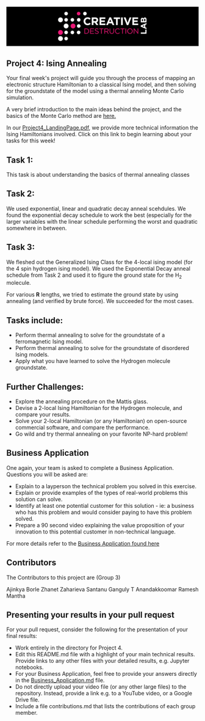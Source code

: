 ![CDL 2020 Cohort Project](../figures/CDL_logo.jpg)
## Project 4: Ising Annealing

Your final week's project will guide you through the process of mapping an electronic structure Hamiltonian to a classical Ising model, and then solving for the groundstate of the model using a thermal anneling Monte Carlo simulation.

A very brief introduction to the main ideas behind the project, and the basics of the Monte Carlo method are
[here.](https://github.com/CDL-Quantum/CohortProject_2020/blob/master/CDL_2020_docs.pdf)

In our [Project4_LandingPage.pdf](https://github.com/CDL-Quantum/CohortProject_2020/blob/master/Project_4_Ising_Annealer/Project4_LandingPage.pdf),
we provide more technical information the Ising Hamiltonians involved.
Click on this link to begin learning about your tasks for this week!
## Task 1:
This task is about understanding the basics of thermal annealing classes

## Task 2:
We used exponential, linear and quadratic decay anneal scehdules. We found the exponential decay schedule to work the best (especially for the larger variables
with the linear schedule performing the worst and quadratic somewhere in between.

## Task 3:
We fleshed out the Generalized Ising Class for the 4-local ising model (for the 4 spin hydrogen ising model).
We used the Exponential Decay anneal schedule from Task 2 and used it to figure the ground state for the H<sub>2</sub> molecule.

For various <b>R</b> lengths, we tried to estimate the ground state by using annealing (and verified by brute force). We succeeded for the most cases.

## Tasks include:
* Perform thermal annealing to solve for the groundstate of a ferromagnetic Ising model.
* Perform thermal annealing to solve for the groundstate of disordered Ising models.
* Apply what you have learned to solve the Hydrogen molecule groundstate.

## Further Challenges: 
* Explore the annealing procedure on the Mattis glass.
* Devise a 2-local Ising Hamiltonian for the Hydrogen molecule, and compare your results.
* Solve your 2-local Hamiltonian (or any Hamiltonian) on open-source commercial software, and compare the performance.
* Go wild and try thermal annealing on your favorite NP-hard problem!

## Business Application
One again, your team is asked to complete a Business Application. Questions you will be asked are:

* Explain to a layperson the technical problem you solved in this exercise.
* Explain or provide examples of the types of real-world problems this solution can solve.
* Identify at least one potential customer for this solution - ie: a business who has this problem and would consider paying to have this problem solved.
* Prepare a 90 second video explaining the value proposition of your innovation to this potential customer in non-technical language.

For more details refer to the [Business Application found here](./Business_Application.md)

## Contributors
The Contributors to this project are (Group 3)

Ajinkya Borle
Zhanet Zaharieva
Santanu Ganguly
T Anandakkoomar
Ramesh Mantha

## Presenting your results in your pull request
For your pull request, consider the following for the presentation of your final results:
- Work entirely in the directory for Project 4.
- Edit this README.md file with a highlight of your main technical results.  Provide links to any other files with your detailed results, e.g. Jupyter notebooks.
- For your Business Application, feel free to provide your answers directly in the 
[Business_Application.md](./Business_Application.md) file.
- Do not directly upload your video file (or any other large files) to the repository.  Instead, provide a link e.g. to a YouTube video, or a Google Drive file.
- Include a file contributions.md that lists the contributions of each group member.
